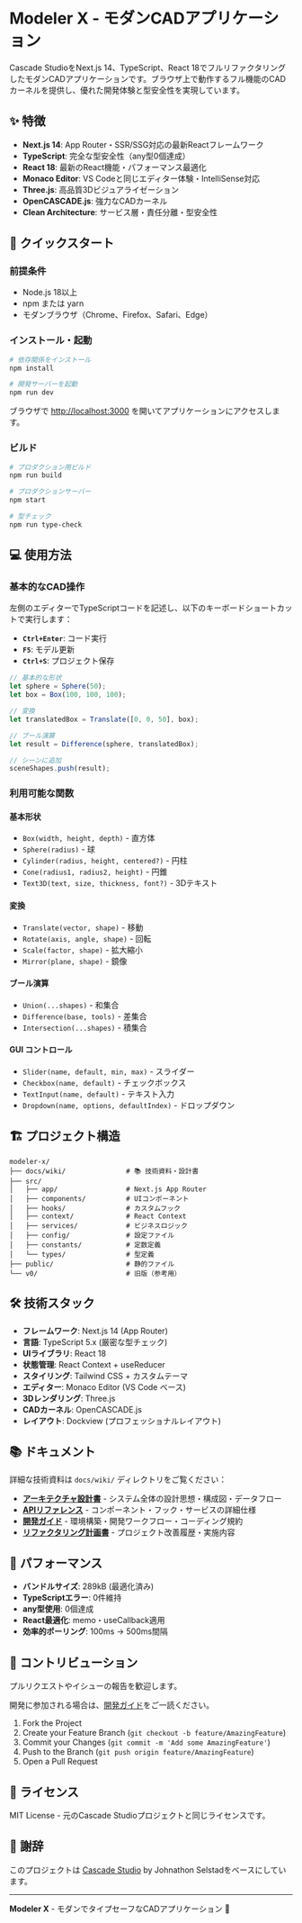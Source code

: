 # Modeler X - モダンCADアプリケーション

Cascade StudioをNext.js 14、TypeScript、React 18でフルリファクタリングしたモダンCADアプリケーションです。ブラウザ上で動作するフル機能のCADカーネルを提供し、優れた開発体験と型安全性を実現しています。

## ✨ 特徴

- **Next.js 14**: App Router・SSR/SSG対応の最新Reactフレームワーク
- **TypeScript**: 完全な型安全性（any型0個達成）
- **React 18**: 最新のReact機能・パフォーマンス最適化
- **Monaco Editor**: VS Codeと同じエディター体験・IntelliSense対応
- **Three.js**: 高品質3Dビジュアライゼーション
- **OpenCASCADE.js**: 強力なCADカーネル
- **Clean Architecture**: サービス層・責任分離・型安全性

## 🚀 クイックスタート

### 前提条件

- Node.js 18以上
- npm または yarn
- モダンブラウザ（Chrome、Firefox、Safari、Edge）

### インストール・起動

```bash
# 依存関係をインストール
npm install

# 開発サーバーを起動
npm run dev
```

ブラウザで [http://localhost:3000](http://localhost:3000) を開いてアプリケーションにアクセスします。

### ビルド

```bash
# プロダクション用ビルド
npm run build

# プロダクションサーバー
npm start

# 型チェック
npm run type-check
```

## 💻 使用方法

### 基本的なCAD操作

左側のエディターでTypeScriptコードを記述し、以下のキーボードショートカットで実行します：

- **`Ctrl+Enter`**: コード実行
- **`F5`**: モデル更新
- **`Ctrl+S`**: プロジェクト保存

```typescript
// 基本的な形状
let sphere = Sphere(50);
let box = Box(100, 100, 100);

// 変換
let translatedBox = Translate([0, 0, 50], box);

// ブール演算
let result = Difference(sphere, translatedBox);

// シーンに追加
sceneShapes.push(result);
```

### 利用可能な関数

#### 基本形状
- `Box(width, height, depth)` - 直方体
- `Sphere(radius)` - 球
- `Cylinder(radius, height, centered?)` - 円柱
- `Cone(radius1, radius2, height)` - 円錐
- `Text3D(text, size, thickness, font?)` - 3Dテキスト

#### 変換
- `Translate(vector, shape)` - 移動
- `Rotate(axis, angle, shape)` - 回転
- `Scale(factor, shape)` - 拡大縮小
- `Mirror(plane, shape)` - 鏡像

#### ブール演算
- `Union(...shapes)` - 和集合
- `Difference(base, tools)` - 差集合
- `Intersection(...shapes)` - 積集合

#### GUI コントロール
- `Slider(name, default, min, max)` - スライダー
- `Checkbox(name, default)` - チェックボックス
- `TextInput(name, default)` - テキスト入力
- `Dropdown(name, options, defaultIndex)` - ドロップダウン

## 🏗️ プロジェクト構造

```
modeler-x/
├── docs/wiki/               # 📚 技術資料・設計書
├── src/
│   ├── app/                 # Next.js App Router
│   ├── components/          # UIコンポーネント
│   ├── hooks/               # カスタムフック
│   ├── context/             # React Context
│   ├── services/            # ビジネスロジック
│   ├── config/              # 設定ファイル
│   ├── constants/           # 定数定義
│   └── types/               # 型定義
├── public/                  # 静的ファイル
└── v0/                      # 旧版（参考用）
```

## 🛠️ 技術スタック

- **フレームワーク**: Next.js 14 (App Router)
- **言語**: TypeScript 5.x (厳密な型チェック)
- **UIライブラリ**: React 18
- **状態管理**: React Context + useReducer
- **スタイリング**: Tailwind CSS + カスタムテーマ
- **エディター**: Monaco Editor (VS Code ベース)
- **3Dレンダリング**: Three.js
- **CADカーネル**: OpenCASCADE.js
- **レイアウト**: Dockview (プロフェッショナルレイアウト)

## 📚 ドキュメント

詳細な技術資料は `docs/wiki/` ディレクトリをご覧ください：

- **[アーキテクチャ設計書](docs/wiki/architecture.md)** - システム全体の設計思想・構成図・データフロー
- **[APIリファレンス](docs/wiki/api-reference.md)** - コンポーネント・フック・サービスの詳細仕様
- **[開発ガイド](docs/wiki/development-guide.md)** - 環境構築・開発ワークフロー・コーディング規約
- **[リファクタリング計画書](docs/refactoring-plan.md)** - プロジェクト改善履歴・実施内容

## 🚀 パフォーマンス

- **バンドルサイズ**: 289kB (最適化済み)
- **TypeScriptエラー**: 0件維持
- **any型使用**: 0個達成
- **React最適化**: memo・useCallback適用
- **効率的ポーリング**: 100ms → 500ms間隔

## 🤝 コントリビューション

プルリクエストやイシューの報告を歓迎します。

開発に参加される場合は、[開発ガイド](docs/wiki/development-guide.md)をご一読ください。

1. Fork the Project
2. Create your Feature Branch (`git checkout -b feature/AmazingFeature`)
3. Commit your Changes (`git commit -m 'Add some AmazingFeature'`)
4. Push to the Branch (`git push origin feature/AmazingFeature`)
5. Open a Pull Request

## 📄 ライセンス

MIT License - 元のCascade Studioプロジェクトと同じライセンスです。

## 🙏 謝辞

このプロジェクトは [Cascade Studio](https://github.com/zalo/CascadeStudio) by Johnathon Selstadをベースにしています。

---

**Modeler X** - モダンでタイプセーフなCADアプリケーション 🎯
